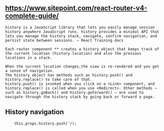 ## https://www.sitepoint.com/react-router-v4-complete-guide/

    history is a JavaScript library that lets you easily manage session history anywhere JavaScript runs. history provides a minimal API that lets you manage the history stack, navigate, confirm navigation, and persist state between sessions. — React Training docs

    Each router component ** creates a history object that keeps track of the current location (history.location) and also the previous locations in a stack. 
    
    When the current location changes,the view is re-rendered and you get a sense of navigation. 
    The history object has methods such as history.push() and history.replace() to take care of that. 
    history.push() is invoked when you click on a <Link> component, and history.replace() is called when you use <Redirect>. Other methods — such as history.goBack() and history.goForward() — are used to navigate through the history stack by going back or forward a page.

## History navigation
```
    this.props.history.push('/);
```
